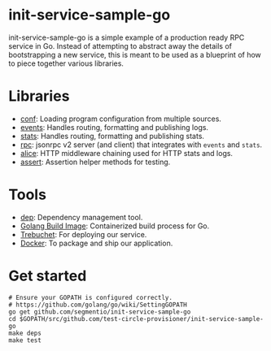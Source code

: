 # init-service-sample-go

init-service-sample-go is a simple example of a production ready RPC service in Go. Instead of attempting to abstract away the details of bootstrapping a new service, this is meant to be used as a blueprint of how to piece together various libraries.

# Libraries

* [conf](github.com/segmentio/conf): Loading program configuration from multiple sources.
* [events](https://github.com/segmentio/events): Handles routing, formatting and publishing logs.
* [stats](https://github.com/segmentio/stats): Handles routing, formatting and publishing stats.
* [rpc](https://github.com/segmentio/rpc): jsonrpc v2 server (and client) that integrates with `events` and `stats`.
* [alice](https://github.com/justinas/alice): HTTP middleware chaining used for HTTP stats and logs.
* [assert](https://github.com/stretchr/testify#assert-package): Assertion helper methods for testing.

# Tools

* [dep](https://github.com/golang/dep): Dependency management tool.
* [Golang Build Image](https://github.com/segmentio/golang-private-image): Containerized build process for Go.
* [Trebuchet](https://github.com/segmentio/trebuchet): For deploying our service.
* [Docker](https://www.docker.com/): To package and ship our application.

# Get started


```
# Ensure your GOPATH is configured correctly.
# https://github.com/golang/go/wiki/SettingGOPATH
go get github.com/segmentio/init-service-sample-go
cd $GOPATH/src/github.com/test-circle-provisioner/init-service-sample-go
make deps
make test
```
